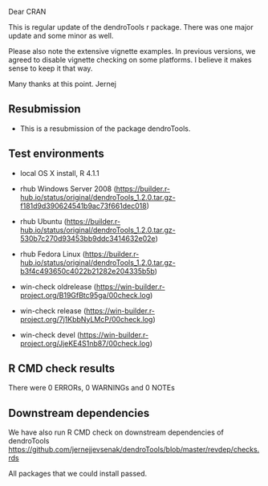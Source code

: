 Dear CRAN

This is regular update of the dendroTools r package. There was one major update and some minor as well.

Please also note the extensive vignette examples. In previous versions, we agreed to disable vignette checking on some platforms. I believe it makes sense to keep it that way.

Many thanks at this point. 
Jernej



##  Resubmission
* This is a resubmission of the package dendroTools.

## Test environments
* local OS X install, R 4.1.1

* rhub Windows Server 2008 (https://builder.r-hub.io/status/original/dendroTools_1.2.0.tar.gz-f181d9d390624541b9ac73f661dec018)
* rhub Ubuntu (https://builder.r-hub.io/status/original/dendroTools_1.2.0.tar.gz-530b7c270d93453bb9ddc3414632e02e)
* rhub Fedora Linux (https://builder.r-hub.io/status/original/dendroTools_1.2.0.tar.gz-b3f4c493650c4022b21282e204335b5b)

* win-check oldrelease (https://win-builder.r-project.org/B19GfBtc95ga/00check.log)
* win-check release (https://win-builder.r-project.org/7j1KbbNyLMcP/00check.log)
* win-check devel (https://win-builder.r-project.org/JjeKE4S1nb87/00check.log)

## R CMD check results
There were 0 ERRORs, 0 WARNINGs and 0 NOTEs

## Downstream dependencies
We have also run R CMD check on downstream dependencies of dendroTools
https://github.com/jernejjevsenak/dendroTools/blob/master/revdep/checks.rds

All packages that we could install passed. 
